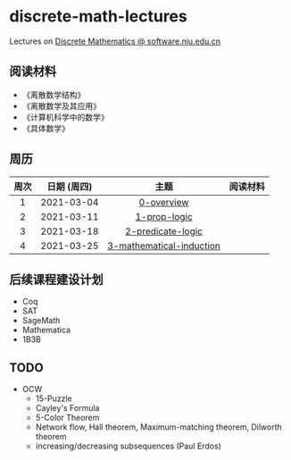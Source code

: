 # discrete-math-lectures

Lectures on [Discrete Mathematics @ software.nju.edu.cn](https://github.com/orgs/courses-at-nju-by-hfwei/teams/discrete-math-at-nju-software/repositories)

## 阅读材料
- 《离散数学结构》
- 《离散数学及其应用》
- 《计算机科学中的数学》
- 《具体数学》

## 周历

| 周次 | 日期 (周四) | 主题 | 阅读材料 |
| :---: | :---: | :---: | :---: |
| 1 | 2021-03-04 | [0-overview](/0-overview) | |
| 2 | 2021-03-11 | [1-prop-logic](/1-prop-logic) | |
| 3 | 2021-03-18 | [2-predicate-logic](2-predicate-logic) | |
| 4 | 2021-03-25 | [3-mathematical-induction](/3-mathematical-induction) | |


## 后续课程建设计划
- Coq
- SAT
- SageMath
- Mathematica
- 1B3B

## TODO
- OCW
  - 15-Puzzle
  - Cayley's Formula
  - 5-Color Theorem
  - Network flow, Hall theorem, Maximum-matching theorem, Dilworth theorem
  - increasing/decreasing subsequences (Paul Erdos)